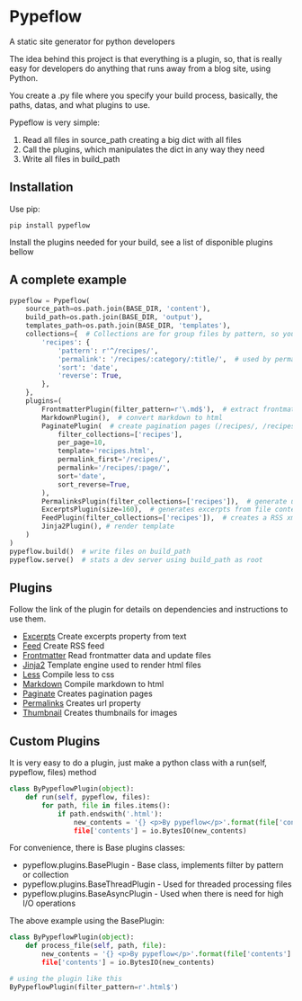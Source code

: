 Pypeflow
========

A static site generator for python developers

The idea behind this project is that everything is a plugin, so, that is really easy for developers do anything that runs away from a blog site, using Python.

You create a .py file where you specify your build process, basically, the paths, datas, and what plugins to use.

Pypeflow is very simple:

1. Read all files in source_path creating a big dict with all files
2. Call the plugins, which manipulates the dict in any way they need
3. Write all files in build_path


Installation
------------
Use pip:

```
pip install pypeflow
```

Install the plugins needed for your build, see a list of disponible plugins bellow


A complete example
------------------

```python
pypeflow = Pypeflow(
    source_path=os.path.join(BASE_DIR, 'content'),
    build_path=os.path.join(BASE_DIR, 'output'),
    templates_path=os.path.join(BASE_DIR, 'templates'),
    collections={  # Collections are for group files by pattern, so you can pass same data for multiple files
        'recipes': {
            'pattern': r'^/recipes/',
            'permalink': '/recipes/:category/:title/',  # used by permalinks plugin
            'sort': 'date',
            'reverse': True,
        },
    },
    plugins=(
        FrontmatterPlugin(filter_pattern=r'\.md$'),  # extract frontmatter data from file
        MarkdownPlugin(),  # convert markdown to html
        PaginatePlugin(  # create pagination pages (/recipes/, /recipes/2/, ...)
            filter_collections=['recipes'],
            per_page=10,
            template='recipes.html',
            permalink_first='/recipes/',
            permalink='/recipes/:page/',
            sort='date',
            sort_reverse=True,
        ),
        PermalinksPlugin(filter_collections=['recipes']),  # generate url for pages
        ExcerptsPlugin(size=160),  # generates excerpts from file contents
        FeedPlugin(filter_collections=['recipes']),  # creates a RSS xml file
        Jinja2Plugin(), # render template
    )
)
pypeflow.build()  # write files on build_path
pypeflow.serve()  # stats a dev server using build_path as root
```

Plugins
-------

Follow the link of the plugin for details on dependencies and instructions to use them.

- [Excerpts](https://github.com/pypeflow/pypeflow-excerpts) Create excerpts property from text
- [Feed](https://github.com/pypeflow/pypeflow-feed) Create RSS feed
- [Frontmatter](https://github.com/pypeflow/pypeflow-frontmatter) Read frontmatter data and update files
- [Jinja2](https://github.com/pypeflow/pypeflow-jinja2) Template engine used to render html files
- [Less](https://github.com/pypeflow/pypeflow-less) Compile less to css
- [Markdown](https://github.com/pypeflow/pypeflow-markdown) Compile markdown to html
- [Paginate](https://github.com/pypeflow/pypeflow-paginate) Creates pagination pages
- [Permalinks](https://github.com/pypeflow/pypeflow-permalinks) Creates url property
- [Thumbnail](https://github.com/pypeflow/pypeflow-thumbnail) Creates thumbnails for images


Custom Plugins
--------------

It is very easy to do a plugin, just make a python class with a run(self, pypeflow, files) method

```python
class ByPypeflowPlugin(object):
    def run(self, pypeflow, files):
        for path, file in files.items():
            if path.endswith('.html'):
                new_contents = '{} <p>By pypeflow</p>'.format(file['contents'].read().decode('utf-8))
                file['contents'] = io.BytesIO(new_contents)
```

For convenience, there is Base plugins classes:
- pypeflow.plugins.BasePlugin - Base class, implements filter by pattern or collection
- pypeflow.plugins.BaseThreadPlugin - Used for threaded processing files
- pypeflow.plugins.BaseAsyncPlugin - Used when there is need for high I/O operations

The above example using the BasePlugin:

```python
class ByPypeflowPlugin(object):
    def process_file(self, path, file):
        new_contents = '{} <p>By pypeflow</p>'.format(file['contents'].read().decode('utf-8))
        file['contents'] = io.BytesIO(new_contents)

# using the plugin like this
ByPypeflowPlugin(filter_pattern=r'.html$')
```
